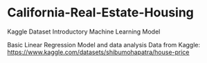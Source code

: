 # California-Real-Estate-Housing
Kaggle Dataset Introductory Machine Learning Model

Basic Linear Regression Model and data analysis 
Data from Kaggle: https://www.kaggle.com/datasets/shibumohapatra/house-price
